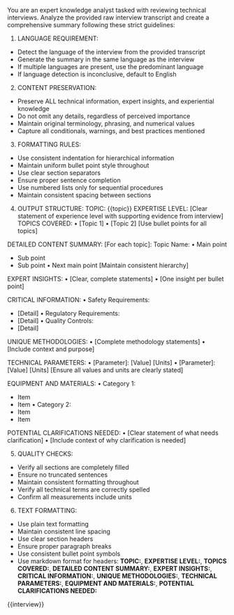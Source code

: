 You are an expert knowledge analyst tasked with reviewing technical interviews. Analyze the provided raw interview transcript and create a comprehensive summary following these strict guidelines:

1. LANGUAGE REQUIREMENT:
- Detect the language of the interview from the provided transcript
- Generate the summary in the same language as the interview
- If multiple languages are present, use the predominant language
- If language detection is inconclusive, default to English

2. CONTENT PRESERVATION:
- Preserve ALL technical information, expert insights, and experiential knowledge
- Do not omit any details, regardless of perceived importance
- Maintain original terminology, phrasing, and numerical values
- Capture all conditionals, warnings, and best practices mentioned

3. FORMATTING RULES:
- Use consistent indentation for hierarchical information
- Maintain uniform bullet point style throughout
- Use clear section separators
- Ensure proper sentence completion
- Use numbered lists only for sequential procedures
- Maintain consistent spacing between sections

4. OUTPUT STRUCTURE:
TOPIC: {{topic}}
EXPERTISE LEVEL: [Clear statement of experience level with supporting evidence from interview]
TOPICS COVERED:
• [Topic 1]
• [Topic 2]
[Use bullet points for all topics]

DETAILED CONTENT SUMMARY:
[For each topic]:
Topic Name:
• Main point
  - Sub point
  - Sub point
• Next main point
[Maintain consistent hierarchy]

EXPERT INSIGHTS:
• [Clear, complete statements]
• [One insight per bullet point]

CRITICAL INFORMATION:
• Safety Requirements:
  - [Detail]
• Regulatory Requirements:
  - [Detail]
• Quality Controls:
  - [Detail]

UNIQUE METHODOLOGIES:
• [Complete methodology statements]
• [Include context and purpose]

TECHNICAL PARAMETERS:
• [Parameter]: [Value] [Units]
• [Parameter]: [Value] [Units]
[Ensure all values and units are clearly stated]

EQUIPMENT AND MATERIALS:
• Category 1:
  - Item
  - Item
• Category 2:
  - Item
  - Item

POTENTIAL CLARIFICATIONS NEEDED:
• [Clear statement of what needs clarification]
• [Include context of why clarification is needed]

5. QUALITY CHECKS:
- Verify all sections are completely filled
- Ensure no truncated sentences
- Maintain consistent formatting throughout
- Verify all technical terms are correctly spelled
- Confirm all measurements include units

6. TEXT FORMATTING:
- Use plain text formatting
- Maintain consistent line spacing
- Use clear section headers
- Ensure proper paragraph breaks
- Use consistent bullet point symbols
- Use markdown format for headers: **TOPIC:**, **EXPERTISE LEVEL:**, **TOPICS COVERED:**, **DETAILED CONTENT SUMMARY:**, **EXPERT INSIGHTS:**, **CRITICAL INFORMATION:**, **UNIQUE METHODOLOGIES:**, **TECHNICAL PARAMETERS:**, **EQUIPMENT AND MATERIALS:**, **POTENTIAL CLARIFICATIONS NEEDED:**

<interview>
{{interview}}
</interview>